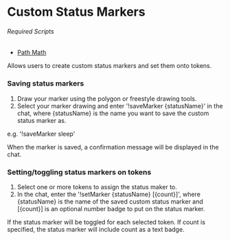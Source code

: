 # Custom Status Markers

###### Required Scripts
* [Path Math](https://github.com/Roll20/roll20-api-scripts/tree/master/Path%20Math)

Allows users to create custom status markers and set them onto tokens.

### Saving status markers

1) Draw your marker using the polygon or freestyle drawing tools.
2) Select your marker drawing and enter '!saveMarker {statusName}' in the
chat, where {statusName} is the name you want to save the custom status marker
as.

e.g. '!saveMarker sleep'

When the marker is saved, a confirmation message will be displayed in the chat.

### Setting/toggling status markers on tokens

1) Select one or more tokens to assign the status maker to.
2) In the chat, enter the '!setMarker {statusName} [{count}]',
where {statusName} is the name of the saved custom status marker and [{count}]
is an optional number badge to put on the status marker.

If the status marker will be toggled for each selected token. If count is
specified, the status marker will include count as a text badge.

